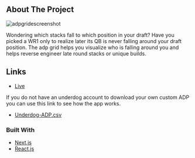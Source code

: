 <!-- ABOUT THE PROJECT -->

## About The Project

![adpgridescreenshot](https://user-images.githubusercontent.com/32400645/147144553-c5a6c313-a64c-42a7-aa90-ccdb77c78aa6.png)

Wondering which stacks fall to which position in your draft? Have you picked a WR1 only to realize later its QB is never falling around your draft position. The adp grid helps you visualize who is falling around you and helps reverse engineer late round stacks or unique builds.

## Links

- [Live](<https://underdog-adp-grid.vercel.app/> "Live View")

If you do not have an underdog account to download your own custom ADP you can use this link to see how the app works. 
- [Underdog-ADP.csv](https://github.com/kylesaldana5/bestball/files/7764834/Underdog-ADP.csv)

### Built With

* [Next.js](https://nextjs.org/)
* [React.js](https://reactjs.org/)
